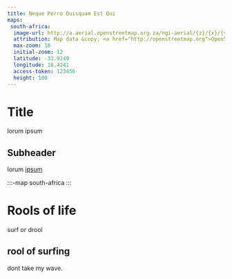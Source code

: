 ```yaml
---
title: Neque Porro Quisquam Est Qui
maps:
 south-africa:
  image-url: http://a.aerial.openstreetmap.org.za/ngi-aerial/{z}/{x}/{y}.jpg
  attribution: Map data &copy; <a href="http://openstreetmap.org">OpenStreetMap</a> contributors, <a href="http://creativecommons.org/licenses/by-sa/2.0/">CC-BY-SA</a>, Imagery © <a href="http://mapbox.com">Mapbox</a>
  max-zoom: 18
  initial-zoom: 12
  latitude: -33.9249
  longitude: 18.4241
  access-token: 123456
  height: 180
---
```

# Title
lorum ipsum
## Subheader
lorum [ipsum](http://www.google.com)


:::-map
south-africa
:::

# Rools of life
surf or drool
## rool of surfing
dont take my wave.
